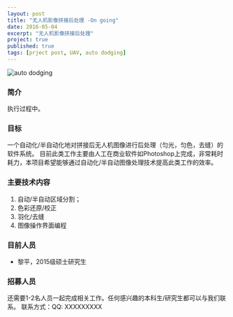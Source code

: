 ```yaml
---
layout: post
title: "无人机影像拼接后处理 -On going"
date: 2016-05-04
excerpt: "无人机影像拼接后处理"
project: true
published: true
tags: [prject post, UAV, auto dodging]
---
```


![auto dodging](http://bighanksmallhank.github.io/mydata/AutoDodging.jpg)

### 简介 ###

执行过程中。

### 目标 ###

一个自动化/半自动化地对拼接后无人机图像进行后处理（匀光，匀色，去缝）的软件系统。 目前此类工作主要由人工在商业软件如Photoshop上完成，非常耗时耗力，本项目希望能够通过自动化/半自动图像处理技术提高此类工作的效率。

### 主要技术内容 ### 
1. 自动/半自动区域分割；
2. 色彩还原/校正
3. 羽化/去缝
4. 图像操作界面编程

### 目前人员 ###
- 黎平，2015级硕士研究生

### 招募人员 ###

还需要1-2名人员一起完成相关工作。任何感兴趣的本科生/研究生都可以与我们联系。
联系方式：QQ: XXXXXXXXX